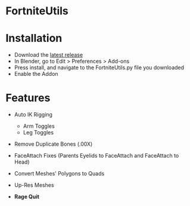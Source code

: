 # FortniteUtils

# Installation
* Download the [latest release](https://github.com/halfuwu/FortniteUtils/releases/tag/v0.1.0)
* In Blender, go to Edit > Preferences > Add-ons
* Press install, and navigate to the FortniteUtils.py file you downloaded
* Enable the Addon

# Features

* Auto IK Rigging
    * Arm Toggles
    * Leg Toggles
* Remove Duplicate Bones (.00X)
* FaceAttach Fixes (Parents Eyelids to FaceAttach and FaceAttach to Head)

* Convert Meshes' Polygons to Quads
* Up-Res Meshes

* **Rage Quit**

